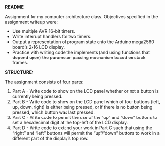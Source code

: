 **README**

Assignment for my computer architecture class. Objectives specified in the assignment writeup were:

*  Use multiple AVR 16-bit timers.
*  Write interrupt handlers for two timers.
*  Output a representation of program state onto the Arduino mega2560 board’s 2x16 LCD display.
*  Practice with writing code the implements (and using functions that depend
upon) the parameter-passing mechanism based on stack frames.

**STRUCTURE:**

The assignment consists of four parts:

1. Part A - Write code to show on the LCD panel whether or not a button is currently being pressed.
2. Part B - Write code to show on the LCD panel which of four buttons (left, up, down, right) is either being pressed, or if there is no button being pressed, which button was last pressed.
3. Part C - Write code to permit the use of the “up” and “down” buttons to set a hexadecimal digit at the top-left of the LCD display.
4. Part D - Write code to extend your work in Part C such that using the “right” and “left” buttons will permit the “up”/”down” buttons to work in a different part of the display’s top row.

